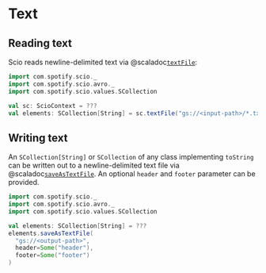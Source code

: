 # Text

## Reading text

Scio reads newline-delimited text via @scaladoc[`textFile`](com.spotify.scio.ScioContext#textFile(path:String,compression:org.apache.beam.sdk.io.Compression):com.spotify.scio.values.SCollection[String]):

```scala mdoc:compile-only
import com.spotify.scio._
import com.spotify.scio.avro._
import com.spotify.scio.values.SCollection

val sc: ScioContext = ???
val elements: SCollection[String] = sc.textFile("gs://<input-path>/*.txt")
```

## Writing text

An `SCollection[String]` or `SCollection` of any class implementing `toString` can be written out to a newline-delimited text file via @scaladoc[`saveAsTextFile`](com.spotify.scio.values.SCollection#saveAsTextFile(path:String,numShards:Int,suffix:String,compression:org.apache.beam.sdk.io.Compression,header:Option[String],footer:Option[String],shardNameTemplate:String,tempDirectory:String,filenamePolicySupplier:com.spotify.scio.util.FilenamePolicySupplier)(implicitct:scala.reflect.ClassTag[T]):com.spotify.scio.io.ClosedTap[String]).
An optional `header` and `footer` parameter can be provided.

```scala mdoc:compile-only
import com.spotify.scio._
import com.spotify.scio.avro._
import com.spotify.scio.values.SCollection

val elements: SCollection[String] = ???
elements.saveAsTextFile(
  "gs://<output-path>", 
  header=Some("header"), 
  footer=Some("footer")
)
```
